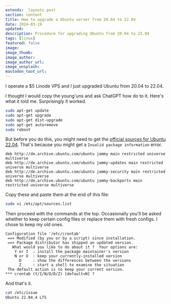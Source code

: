 ```yaml
---
extends: _layouts.post
section: content
title: How to upgrade a Ubuntu server from 20.04 to 22.04
date: 2024-03-19
updated:
description: Procedure for upgrading Ubuntu from 20.04 to 22.04
tags: [linux]
featured: false
image:
image_thumb:
image_author:
image_author_url:
image_unsplash:
mastodon_toot_url:
---
```


I operate a $5 Linode VPS and I just upgraded Ubuntu from 20.04 to 22.04.

I thought I would copy the young'uns and ask ChatGPT how do to it. Here's what it told me. Surprisingly it worked.

```bash
sudo apt-get update
sudo apt-get upgrade
sudo apt-get dist-upgrade
sudo apt-get autoremove
sudo reboot
```

But before you do this, you might need to get the [official sources for Ubuntu 22.04](https://wiki.ubuntuusers.de/sources.list/#Ubuntu-20-04). That's because you might get a `Invalid package information` error.

```
deb http://de.archive.ubuntu.com/ubuntu jammy main restricted universe multiverse
deb http://de.archive.ubuntu.com/ubuntu jammy-updates main restricted universe multiverse
deb http://de.archive.ubuntu.com/ubuntu jammy-security main restricted universe multiverse
deb http://de.archive.ubuntu.com/ubuntu jammy-backports main restricted universe multiverse
```

Copy these and paste them at the end of this file:
```bash
sudo vi /etc/apt/sources.list
```

Then proceed with the commands at the top. Occasionally you'll be asked whether to keep certain config files or replace them with fresh configs. I chose to keep my old ones.

```
Configuration file '/etc/crontab'
 ==> Modified (by you or by a script) since installation.
 ==> Package distributor has shipped an updated version.
   What would you like to do about it ?  Your options are:
    Y or I  : install the package maintainer's version
    N or O  : keep your currently-installed version
      D     : show the differences between the versions
      Z     : start a shell to examine the situation
 The default action is to keep your current version.
*** crontab (Y/I/N/O/D/Z) [default=N] ?
```

And that's it.
```bash
cat /etc/issue
Ubuntu 22.04.4 LTS
```
